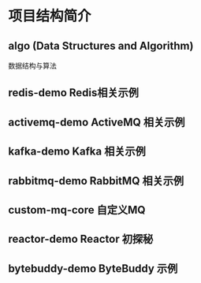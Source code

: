 
# 项目结构简介
## algo (Data Structures and Algorithm)
数据结构与算法

## redis-demo Redis相关示例

## activemq-demo ActiveMQ 相关示例

## kafka-demo Kafka 相关示例

## rabbitmq-demo RabbitMQ 相关示例

## custom-mq-core 自定义MQ

## reactor-demo Reactor 初探秘

## bytebuddy-demo ByteBuddy 示例